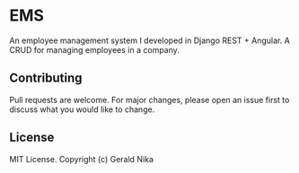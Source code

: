 # EMS

An employee management system I developed in Django REST + Angular. A CRUD for managing employees in a company.

## Contributing
Pull requests are welcome. For major changes, please open an issue first to discuss what you would like to change.

## License
MIT License. Copyright (c) Gerald Nika
